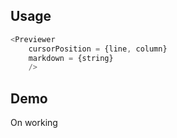 ## Usage
```js
<Previewer
    cursorPosition = {line, column}
    markdown = {string}
    />
```

## Demo
On working


